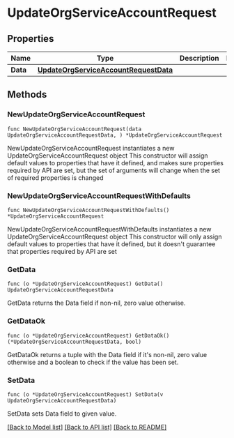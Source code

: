 # UpdateOrgServiceAccountRequest

## Properties

Name | Type | Description | Notes
------------ | ------------- | ------------- | -------------
**Data** | [**UpdateOrgServiceAccountRequestData**](UpdateOrgServiceAccountRequestData.md) |  | 

## Methods

### NewUpdateOrgServiceAccountRequest

`func NewUpdateOrgServiceAccountRequest(data UpdateOrgServiceAccountRequestData, ) *UpdateOrgServiceAccountRequest`

NewUpdateOrgServiceAccountRequest instantiates a new UpdateOrgServiceAccountRequest object
This constructor will assign default values to properties that have it defined,
and makes sure properties required by API are set, but the set of arguments
will change when the set of required properties is changed

### NewUpdateOrgServiceAccountRequestWithDefaults

`func NewUpdateOrgServiceAccountRequestWithDefaults() *UpdateOrgServiceAccountRequest`

NewUpdateOrgServiceAccountRequestWithDefaults instantiates a new UpdateOrgServiceAccountRequest object
This constructor will only assign default values to properties that have it defined,
but it doesn't guarantee that properties required by API are set

### GetData

`func (o *UpdateOrgServiceAccountRequest) GetData() UpdateOrgServiceAccountRequestData`

GetData returns the Data field if non-nil, zero value otherwise.

### GetDataOk

`func (o *UpdateOrgServiceAccountRequest) GetDataOk() (*UpdateOrgServiceAccountRequestData, bool)`

GetDataOk returns a tuple with the Data field if it's non-nil, zero value otherwise
and a boolean to check if the value has been set.

### SetData

`func (o *UpdateOrgServiceAccountRequest) SetData(v UpdateOrgServiceAccountRequestData)`

SetData sets Data field to given value.



[[Back to Model list]](../README.md#documentation-for-models) [[Back to API list]](../README.md#documentation-for-api-endpoints) [[Back to README]](../README.md)


